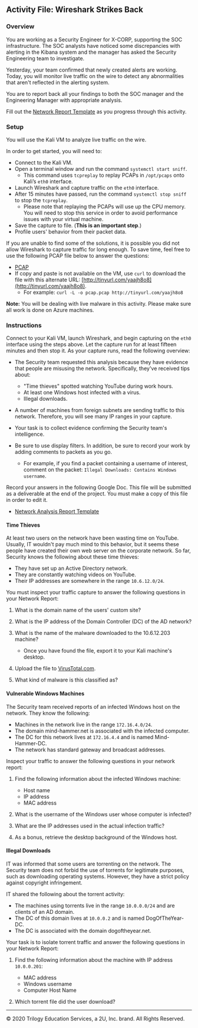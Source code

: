 ## Activity File: Wireshark Strikes Back

### Overview

You are working as a Security Engineer for X-CORP, supporting the SOC infrastructure. The SOC analysts have noticed some discrepancies with alerting in the Kibana system and the manager has asked the Security Engineering team to investigate. 

Yesterday, your team confirmed that newly created alerts are working. Today, you will monitor live traffic on the wire to detect any abnormalities that aren't reflected in the alerting system. 

You are to report back all your findings to both the SOC manager and the Engineering Manager with appropriate analysis.

Fill out the [Network Report Template](https://docs.google.com/document/d/109JqFQrFcftu1AdSqoecA7CU45q4aKsEQb1FN7AbfS0/edit#heading=h.459xhyj81x3u) as you progress through this activity.

### Setup

You will use the Kali VM to analyze live traffic on the wire.

In order to get started, you will need to:
- Connect to the Kali VM.
- Open a terminal window and run the command `systemctl start sniff`. 
    - This command uses `tcpreplay` to replay PCAPs in `/opt/pcaps` onto Kali’s `eth0` interface. 
- Launch Wireshark and capture traffic on the `eth0` interface.
- After 15 minutes have passed, run the command `systemctl stop sniff` to stop the `tcpreplay`. 
  - Please note that replaying the PCAPs will use up the CPU memory. You will need to stop this service in order to avoid performance issues with your virtual machine. 
- Save the capture to file. (**This is an important step**.)
- Profile users' behavior from their packet data.

If you are unable to find some of the solutions, it is possible you did not allow Wireshark to capture traffic for long enough. To save time, feel free to use the following PCAP file below to answer the questions:
  
  - [PCAP](https://drive.google.com/file/d/1ggMVl1t_DZfw1WB93FO6hMLe5Ffqz40F/view?usp=sharing) 
  - If copy and paste is not available on the VM, use `curl` to download the file with this alternate URL: [http://tinyurl.com/yaajh8o8](http://tinyurl.com/yaajh8o8).
    - For example: `curl -L -o pcap.pcap http://tinyurl.com/yaajh8o8`

**Note:** You will be dealing with live malware in this activity. Please make sure all work is done on Azure machines. 

### Instructions

Connect to your Kali VM, launch Wireshark, and begin capturing on the `eth0` interface using the steps above. Let the capture run for at least fifteen minutes and then stop it. As your capture runs, read the following overview: 

- The Security team requested this analysis because they have evidence that people are misusing the network. Specifically, they've received tips about:
    - "Time thieves" spotted watching YouTube during work hours.
    - At least one Windows host infected with a virus.
    - Illegal downloads.

- A number of machines from foreign subnets are sending traffic to this network. Therefore, you will see many IP ranges in your capture. 

- Your task is to collect evidence confirming the Security team's intelligence. 

- Be sure to use display filters. In addition, be sure to record your work by adding comments to packets as you go. 

  - For example, if you find a packet containing a username of interest, comment on the packet: `Illegal Downloads: Contains Windows username`.

Record your answers in the following Google Doc. This file will be submitted as a deliverable at the end of the project. You must make a copy of this file in order to edit it.

- [Network Analysis Report Template](https://docs.google.com/document/d/109JqFQrFcftu1AdSqoecA7CU45q4aKsEQb1FN7AbfS0/edit#heading=h.459xhyj81x3u)

#### Time Thieves

At least two users on the network have been wasting time on YouTube. Usually, IT wouldn't pay much mind to this behavior, but it seems these people have created their own web server on the corporate network. So far, Security knows the following about these time thieves:

- They have set up an Active Directory network.
- They are constantly watching videos on YouTube.
- Their IP addresses are somewhere in the range `10.6.12.0/24`.

You must inspect your traffic capture to answer the following questions in your Network Report:
1. What is the domain name of the users' custom site?
2. What is the IP address of the Domain Controller (DC) of the AD network?
3. What is the name of the malware downloaded to the 10.6.12.203 machine?
   - Once you have found the file, export it to your Kali machine's desktop.

4. Upload the file to [VirusTotal.com](https://www.virustotal.com/gui/). 
5. What kind of malware is this classified as?

#### Vulnerable Windows Machines

The Security team received reports of an infected Windows host on the network. They know the following:
- Machines in the network live in the range `172.16.4.0/24`.
- The domain mind-hammer.net is associated with the infected computer.
- The DC for this network lives at `172.16.4.4` and is named Mind-Hammer-DC.
- The network has standard gateway and broadcast addresses.

Inspect your traffic to answer the following questions in your network report:

1. Find the following information about the infected Windows machine:
    - Host name
    - IP address
    - MAC address
    
2. What is the username of the Windows user whose computer is infected?
3. What are the IP addresses used in the actual infection traffic?
4. As a bonus, retrieve the desktop background of the Windows host.


#### Illegal Downloads

IT was informed that some users are torrenting on the network. The Security team does not forbid the use of torrents for legitimate purposes, such as downloading operating systems. However, they have a strict policy against copyright infringement.

IT shared the following about the torrent activity:

- The machines using torrents live in the range `10.0.0.0/24` and are clients of an AD domain.
- The DC of this domain lives at `10.0.0.2` and is named DogOfTheYear-DC.
- The DC is associated with the domain dogoftheyear.net.

Your task is to isolate torrent traffic and answer the following questions in your Network Report:

1. Find the following information about the machine with IP address `10.0.0.201`:
    - MAC address
    - Windows username
    - Computer Host Name

2. Which torrent file did the user download?


---
© 2020 Trilogy Education Services, a 2U, Inc. brand. All Rights Reserved.  
